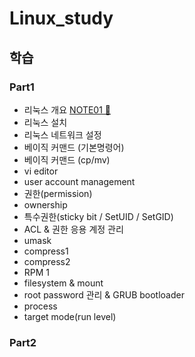 # Linux_study

## 학습 
### Part1
  - 리눅스 개요 [NOTE01 📗]
  - 리눅스 설치
  - 리눅스 네트워크 설정
  - 베이직 커맨드 (기본명령어)
  - 베이직 커맨드 (cp/mv)
  - vi editor
  - user account management
  - 권한(permission)
  - ownership
  - 특수권한(sticky bit / SetUID / SetGID)
  - ACL & 권한 응용 계정 관리
  - umask
  - compress1
  - compress2
  - RPM 1
  - filesystem & mount 
  - root password 관리 & GRUB bootloader
  - process
  - target mode(run level)


[NOTE01 📗]: https://github.com/chea-young/Linux_study/blob/main/Part1_01%20%EB%A6%AC%EB%88%85%EC%8A%A4%20%EA%B0%9C%EC%9A%94/README.md
### Part2  
